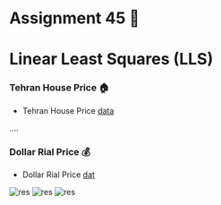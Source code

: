 # Assignment 45 💸
# Linear Least Squares (LLS)
### Tehran House Price 🏠
- Tehran House Price  <a href='https://github.com/mokar2001/House-Price-Tehran-Iran'> data</a>

....

### Dollar Rial Price 💰
- Dollar Rial Price  <a href='https://github.com/M-Taghizadeh/Dollar_Rial_Price_Dataset'>dat</a>

![res](https://raw.githubusercontent.com/Mohammadnematizade/Machine-Learning/main/Assignment%2045/output/output_Ahmadi_Nejad.png)
![res](https://raw.githubusercontent.com/Mohammadnematizade/Machine-Learning/main/Assignment%2045/output/output_Ebrahim_Raisi.png)
![res](https://raw.githubusercontent.com/Mohammadnematizade/Machine-Learning/main/Assignment%2045/output/output_Hassan_Rouhani.png)


